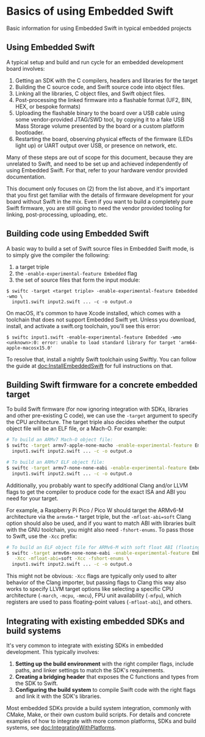# Basics of using Embedded Swift

Basic information for using Embedded Swift in typical embedded projects

## Using Embedded Swift

A typical setup and build and run cycle for an embedded development board involves:

1. Getting an SDK with the C compilers, headers and libraries for the target
2. Building the C source code, and Swift source code into object files.
3. Linking all the libraries, C object files, and Swift object files.
4. Post-processing the linked firmware into a flashable format (UF2, BIN, HEX, or bespoke formats)
5. Uploading the flashable binary to the board over a USB cable using some vendor-provided JTAG/SWD tool, by copying it to a fake USB Mass Storage volume presented by the board or a custom platform bootloader.
6. Restarting the board, observing physical effects of the firmware (LEDs light up) or UART output over USB, or presence on network, etc.

Many of these steps are out of scope for this document, because they are unrelated to Swift, and need to be set up and achieved independently of using Embedded Swift. For that, refer to your hardware vendor provided documentation.

This document only focuses on (2) from the list above, and it's important that you first get familiar with the details of firmware development for your board without Swift in the mix. Even if you want to build a completely pure Swift firmware, you are still going to need the vendor provided tooling for linking, post-processing, uploading, etc.

## Building code using Embedded Swift

A basic way to build a set of Swift source files in Embedded Swift mode, is to simply give the compiler the following:
1. a target triple
2. the `-enable-experimental-feature Embedded` flag
3. the set of source files that form the input module:

```shell
$ swiftc -target <target triple> -enable-experimental-feature Embedded -wmo \
  input1.swift input2.swift ... -c -o output.o
```

On macOS, it's common to have Xcode installed, which comes with a toolchain that does not support Embedded Swift yet. Unless you download, install, and activate a swift.org toolchain, you'll see this error:

```shell
$ swiftc input1.swift -enable-experimental-feature Embedded -wmo
<unknown>:0: error: unable to load standard library for target 'arm64-apple-macosx15.0'
```

To resolve that, install a nightly Swift toolchain using Swiftly. You can follow the guide at <doc:InstallEmbeddedSwift> for full instructions on that.

## Building Swift firmware for a concrete embedded target

To build Swift firmware (for now ignoring integration with SDKs, libraries and other pre-existing C code), we can use the `-target` argument to specify the CPU architecture. The target triple also decides whether the output object file will be an ELF file, or a Mach-O. For example:

```bash
# To build an ARMv7 Mach-O object file:
$ swiftc -target armv7-apple-none-macho -enable-experimental-feature Embedded -wmo \
  input1.swift input2.swift ... -c -o output.o

# To build an ARMv7 ELF object file:
$ swiftc -target armv7-none-none-eabi -enable-experimental-feature Embedded -wmo \
  input1.swift input2.swift ... -c -o output.o
```

Additionally, you probably want to specify additional Clang and/or LLVM flags to get the compiler to produce code for the exact ISA and ABI you need for your target.

For example, a Raspberry Pi Pico / Pico W should target the ARMv6-M architecture via the `armv6m-*` target triple, but the `-mfloat-abi=soft` Clang option should also be used, and if you want to match ABI with libraries built with the GNU toolchain, you might also need `-fshort-enums`. To pass those to Swift, use the `-Xcc` prefix:

```bash
# To build an ELF object file for ARMv6-M with soft float ABI (floating-point arguments passed in integer registers) and "short enums":
$ swiftc -target armv6m-none-none-eabi -enable-experimental-feature Embedded -wmo \
   -Xcc -mfloat-abi=soft -Xcc -fshort-enums \
  input1.swift input2.swift ... -c -o output.o
```

This might not be obvious: `-Xcc` flags are typically only used to alter behavior of the Clang importer, but passing flags to Clang this way also works to specify LLVM target options like selecting a specific CPU architecture (`-march`, `-mcpu`, `-mmcu`), FPU unit availability (`-mfpu`), which registers are used to pass floating-point values (`-mfloat-abi`), and others.

## Integrating with existing embedded SDKs and build systems

It's very common to integrate with existing SDKs in embedded development. This typically involves:

1. **Setting up the build environment** with the right compiler flags, include paths, and linker settings to match the SDK's requirements.
2. **Creating a bridging header** that exposes the C functions and types from the SDK to Swift.
3. **Configuring the build system** to compile Swift code with the right flags and link it with the SDK's libraries.

Most embedded SDKs provide a build system integration, commonly with CMake, Make, or their own custom build scripts. For details and concrete examples of how to integrate with more common platforms, SDKs and build systems, see <doc:IntegratingWithPlatforms>.
